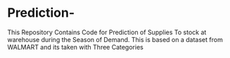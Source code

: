 # Prediction-
This Repository Contains Code for Prediction of Supplies To stock at warehouse during the Season of Demand. This is based on a dataset from WALMART and its taken with Three Categories 
